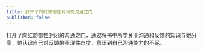 ```yaml
---
title: 打开了向红防御性封闭的沟通之门
published: false
---
```

打开了向红防御性封闭的沟通之门，通过将书中所学关于沟通和反馈的知识与她分享，她认识自己对反馈的不理性态度，意识到自己沟通能力的不足。
